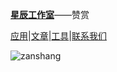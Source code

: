 [**星辰工作室**](https://schlibra.github.io/Stars-Studios)——赞赏

[应用](https://schlibra.github.io/Stars-Studios/application)|[文章](https://schlibra.github.io/Stars-Studios/article)|[工具](https://schlibra.github.io/Stars-Studios/other)|[联系我们](https://schlibra.github.io/Stars-Studios/catchus)

![zanshang](https://xhfs0.oss-cn-hangzhou.aliyuncs.com/CA102001/e2859cbea1d047acbf83165f84bc4046.jpg "pic")
